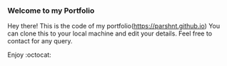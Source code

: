 ### Welcome to my Portfolio

Hey there! This is the code of my portfolio(https://parshnt.github.io) You can clone this to your local machine and edit your details. Feel free to contact for any query.

Enjoy :octocat:
